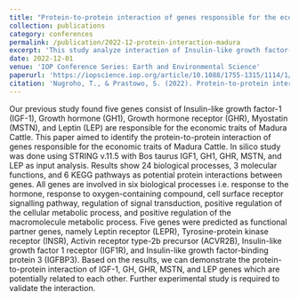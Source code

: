 ```yaml
---
title: "Protein-to-protein interaction of genes responsible for the economic trait of Madura Cattle: an in silico analysis"
collection: publications
category: conferences
permalink: /publication/2022-12-protein-interaction-madura
excerpt: 'This study analyze interaction of Insulin-like growth factor-1 (IGF-1), Growth hormone (GH1), Growth hormone receptor (GHR), Myostatin (MSTN), and Leptin (LEP).'
date: 2022-12-01
venue: 'IOP Conference Series: Earth and Environmental Science'
paperurl: 'https://iopscience.iop.org/article/10.1088/1755-1315/1114/1/012084/meta'
citation: 'Nugroho, T., & Prastowo, S. (2022). Protein-to-protein interaction of genes responsible for the economic trait of Madura Cattle: an in silico analysis. In IOP Conference Series: Earth and Environmental Science (Vol. 1114, No. 1, p. 012084). IOP Publishing.'
---
```


Our previous study found five genes consist of Insulin-like growth factor-1 (IGF-1), Growth hormone (GH1), Growth hormone receptor (GHR), Myostatin (MSTN), and Leptin (LEP) are responsible for the economic traits of Madura Cattle. This paper aimed to identify the protein-to-protein interaction of genes responsible for the economic traits of Madura Cattle. In silico study was done using STRING v.11.5 with Bos taurus IGF1, GH1, GHR, MSTN, and LEP as input analysis. Results show 24 biological processes, 3 molecular functions, and 6 KEGG pathways as potential protein interactions between genes. All genes are involved in six biological processes i.e. response to the hormone, response to oxygen-containing compound, cell surface receptor signalling pathway, regulation of signal transduction, positive regulation of the cellular metabolic process, and positive regulation of the macromolecule metabolic process. Five genes were predicted as functional partner genes, namely Leptin receptor (LEPR), Tyrosine-protein kinase receptor (INSR), Activin receptor type-2b precursor (ACVR2B), Insulin-like growth factor 1 receptor (IGF1R), and Insulin-like growth factor-binding protein 3 (IGFBP3). Based on the results, we can demonstrate the protein-to-protein interaction of IGF-1, GH, GHR, MSTN, and LEP genes which are potentially related to each other. Further experimental study is required to validate the interaction.